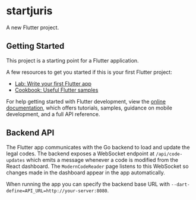 # startjuris

A new Flutter project.

## Getting Started

This project is a starting point for a Flutter application.

A few resources to get you started if this is your first Flutter project:

- [Lab: Write your first Flutter app](https://docs.flutter.dev/get-started/codelab)
- [Cookbook: Useful Flutter samples](https://docs.flutter.dev/cookbook)

For help getting started with Flutter development, view the
[online documentation](https://docs.flutter.dev/), which offers tutorials,
samples, guidance on mobile development, and a full API reference.

## Backend API

The Flutter app communicates with the Go backend to load and update the legal
codes. The backend exposes a WebSocket endpoint at `/api/code-updates` which
emits a message whenever a code is modified from the React dashboard. The
`ModernCodeReader` page listens to this WebSocket so changes made in the
dashboard appear in the app automatically.

When running the app you can specify the backend base URL with
`--dart-define=API_URL=http://your-server:8080`.
